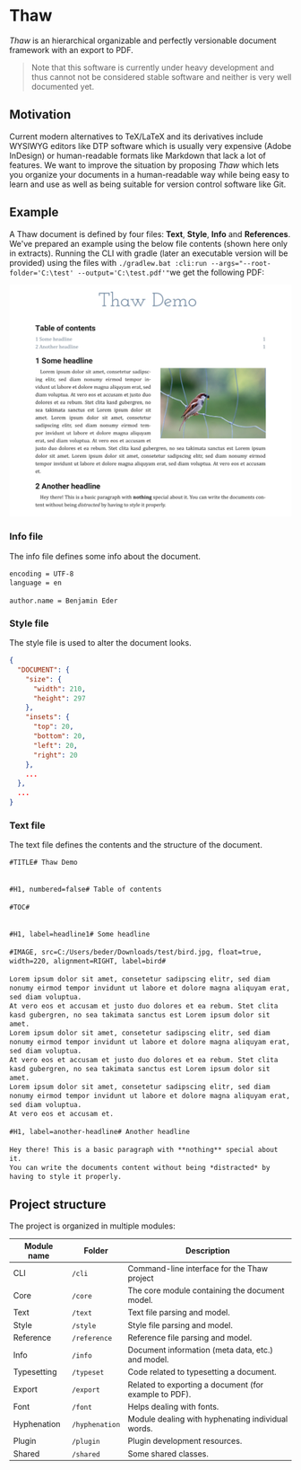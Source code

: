 # Thaw

*Thaw* is an hierarchical organizable and perfectly versionable document framework with an export to PDF.

> Note that this software is currently under heavy development and thus cannot not be considered stable software and neither is very well documented yet.

## Motivation

Current modern alternatives to TeX/LaTeX and its derivatives include WYSIWYG editors like DTP software which is usually very expensive (Adobe InDesign) or human-readable formats like Markdown that lack a lot of features.
We want to improve the situation by proposing *Thaw* which lets you organize your documents in a human-readable way while being easy to learn and use as well as being suitable for version control software like Git.


## Example

A Thaw document is defined by four files: **Text**, **Style**, **Info** and **References**.
We've prepared an example using the below file contents (shown here only in extracts).
Running the CLI with gradle (later an executable version will be provided) using the files with `./gradlew.bat :cli:run --args="--root-folder='C:\test' --output='C:\test.pdf'"`we get the following PDF:

![Screenshot](docs/img/screenshot.png)

### Info file

The info file defines some info about the document. 

```
encoding = UTF-8
language = en

author.name = Benjamin Eder
```

### Style file

The style file is used to alter the document looks.

```json
{
  "DOCUMENT": {
    "size": {
	  "width": 210,
	  "height": 297
    },
	"insets": {
	  "top": 20,
	  "bottom": 20,
	  "left": 20,
	  "right": 20
	},
    ...
  },
  ...
}
```

### Text file

The text file defines the contents and the structure of the document.

```
#TITLE# Thaw Demo


#H1, numbered=false# Table of contents

#TOC#


#H1, label=headline1# Some headline

#IMAGE, src=C:/Users/beder/Downloads/test/bird.jpg, float=true, width=220, alignment=RIGHT, label=bird#

Lorem ipsum dolor sit amet, consetetur sadipscing elitr, sed diam nonumy eirmod tempor invidunt ut labore et dolore magna aliquyam erat, sed diam voluptua.
At vero eos et accusam et justo duo dolores et ea rebum. Stet clita kasd gubergren, no sea takimata sanctus est Lorem ipsum dolor sit amet.
Lorem ipsum dolor sit amet, consetetur sadipscing elitr, sed diam nonumy eirmod tempor invidunt ut labore et dolore magna aliquyam erat, sed diam voluptua.
At vero eos et accusam et justo duo dolores et ea rebum. Stet clita kasd gubergren, no sea takimata sanctus est Lorem ipsum dolor sit amet.
Lorem ipsum dolor sit amet, consetetur sadipscing elitr, sed diam nonumy eirmod tempor invidunt ut labore et dolore magna aliquyam erat, sed diam voluptua.
At vero eos et accusam et.

#H1, label=another-headline# Another headline

Hey there! This is a basic paragraph with **nothing** special about it.
You can write the documents content without being *distracted* by having to style it properly.
```


## Project structure

The project is organized in multiple modules:

| Module name | Folder | Description |
| --- | --- | --- |
| CLI | `/cli` | Command-line interface for the Thaw project |
| Core | `/core` | The core module containing the document model. |
| Text | `/text` | Text file parsing and model. |
| Style | `/style` | Style file parsing and model. |
| Reference | `/reference` | Reference file parsing and model. |
| Info | `/info` | Document information (meta data, etc.) and model. |
| Typesetting | `/typeset` | Code related to typesetting a document. |
| Export | `/export` | Related to exporting a document (for example to PDF). |
| Font | `/font` | Helps dealing with fonts. |
| Hyphenation | `/hyphenation` | Module dealing with hyphenating individual words. |
| Plugin | `/plugin` | Plugin development resources. |
| Shared | `/shared` | Some shared classes. |
